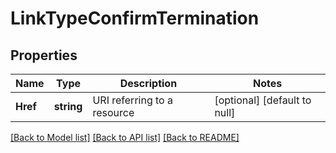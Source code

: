 # LinkTypeConfirmTermination

## Properties
Name | Type | Description | Notes
------------ | ------------- | ------------- | -------------
**Href** | **string** | URI referring to a resource | [optional] [default to null]

[[Back to Model list]](../README.md#documentation-for-models) [[Back to API list]](../README.md#documentation-for-api-endpoints) [[Back to README]](../README.md)


